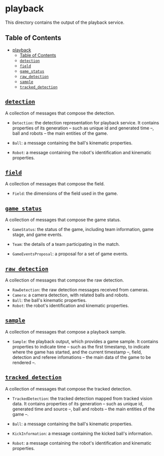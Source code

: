 # playback

This directory contains the output of the playback service.

## Table of Contents

- [playback](#playback)
  - [Table of Contents](#table-of-contents)
  - [`detection`](#detection)
  - [`field`](#field)
  - [`game_status`](#game_status)
  - [`raw_detection`](#raw_detection)
  - [`sample`](#sample)
  - [`tracked_detection`](#tracked_detection)

## [`detection`](detection.proto)

A collection of messages that compose the detection.

- `Detection`: the detection representation for playback service. It contains properties of its generation &#8211; such as unique id and generated time &#8211;, ball and robots &#8211; the main entities of the game.

- `Ball`: a message containing the ball's kinematic properties.
- `Robot`: a message containing the robot's identification and kinematic properties.

## [`field`](field.proto)

A collection of messages that compose the field.

- `Field`: the dimensions of the field used in the game.

## [`game_status`](game_status.proto)

A collection of messages that compose the game status.

- `GameStatus`: the status of the game, including team information, game stage, and game events.

- `Team`: the details of a team participating in the match.

- `GameEventsProposal`: a proposal for a set of game events.

## [`raw_detection`](raw_detection.proto)

A collection of messages that compose the raw detection.

- `RawDetection`: the raw detection messages received from cameras.
- `Camera`: a camera detection, with related balls and robots.
- `Ball`: the ball's kinematic properties.
- `Robot`: the robot's identification and kinematic properties.

## [`sample`](sample.proto)

A collection of messages that compose a playback sample.

- `Sample`: the playback output, which provides a game sample. It contains properties to indicate time &#8211; such as the first timestamp, to indicate where the game has started, and the current timestamp &#8211;, field, detection and referee infomations &#8211; the main data of the game to be rendered &#8211;.

## [`tracked_detection`](tracked_detection.proto)

A collection of messages that compose the tracked detection.

- `TrackedDetection`: the tracked detection mapped from tracked vision data. It contains properties of its generation &#8211; such as unique id, generated time and source &#8211;, ball and robots &#8211; the main entities of the game &#8211;.

- `Ball`: a message containing the ball's kinematic properties.
- `KickInformation`: a message containing the kicked ball's information.
- `Robot`: a message containing the robot's identification and kinematic properties.

